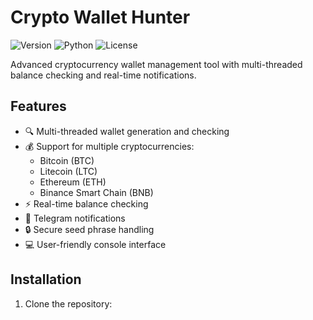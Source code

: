 # Crypto Wallet Hunter

![Version](https://img.shields.io/badge/version-1.0.0-blue.svg)
![Python](https://img.shields.io/badge/python-3.12-blue.svg)
![License](https://img.shields.io/badge/license-MIT-green.svg)

Advanced cryptocurrency wallet management tool with multi-threaded balance checking and real-time notifications.

## Features

- 🔍 Multi-threaded wallet generation and checking
- 💰 Support for multiple cryptocurrencies:
  - Bitcoin (BTC)
  - Litecoin (LTC)
  - Ethereum (ETH)
  - Binance Smart Chain (BNB)
- ⚡ Real-time balance checking
- 📱 Telegram notifications
- 🔒 Secure seed phrase handling
- 💻 User-friendly console interface

## Installation

1. Clone the repository:
